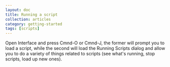 ```yaml
---
layout: doc
title: Running a script
collection: articles
category: getting-started
tags: [scripts]
---
```


Open Interface and press Cmnd-O or Cmnd-J, the former will prompt you to load a script, while the second will load the Running Scripts dialog and allow you to do a variety of things related to scripts (see what's running, stop scripts, load up new ones).
